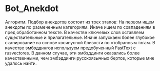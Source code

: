 # Bot_Anekdot
Алгоритм. Подбор анекдотов состоит из трех этапов:
На первом ищем анекдоты по размеченным категориям.
Иначе ищем по совпадениям в пред обработанном тексте.
В качестве ключевых слов оставляем существительные и прилагательные.
Иначе запускаем более глубокое сканирование
на основе косинусной близости по отобранным тэгам.
В качестве эмбэддингов используем предобученный FastText c rusvectores.
В данном случае, эти эмбэддинги оказались более качественными, чем эмбэддинги
русскоязычных бертов, которые мне удалось найти.

